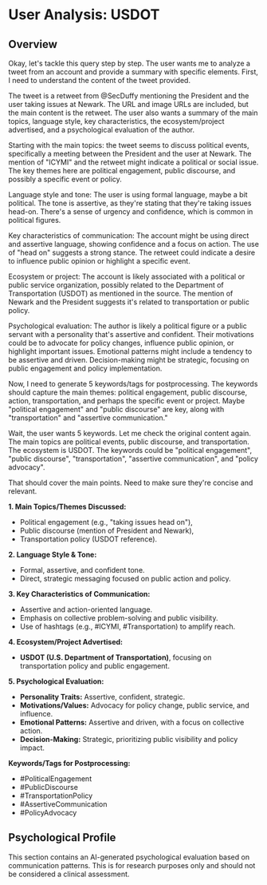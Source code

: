 # User Analysis: USDOT

## Overview

<think>
Okay, let's tackle this query step by step. The user wants me to analyze a tweet from an account and provide a summary with specific elements. First, I need to understand the content of the tweet provided.

The tweet is a retweet from @SecDuffy mentioning the President and the user taking issues at Newark. The URL and image URLs are included, but the main content is the retweet. The user also wants a summary of the main topics, language style, key characteristics, the ecosystem/project advertised, and a psychological evaluation of the author.

Starting with the main topics: the tweet seems to discuss political events, specifically a meeting between the President and the user at Newark. The mention of "ICYMI" and the retweet might indicate a political or social issue. The key themes here are political engagement, public discourse, and possibly a specific event or policy.

Language style and tone: The user is using formal language, maybe a bit political. The tone is assertive, as they're stating that they're taking issues head-on. There's a sense of urgency and confidence, which is common in political figures.

Key characteristics of communication: The account might be using direct and assertive language, showing confidence and a focus on action. The use of "head on" suggests a strong stance. The retweet could indicate a desire to influence public opinion or highlight a specific event.

Ecosystem or project: The account is likely associated with a political or public service organization, possibly related to the Department of Transportation (USDOT) as mentioned in the source. The mention of Newark and the President suggests it's related to transportation or public policy.

Psychological evaluation: The author is likely a political figure or a public servant with a personality that's assertive and confident. Their motivations could be to advocate for policy changes, influence public opinion, or highlight important issues. Emotional patterns might include a tendency to be assertive and driven. Decision-making might be strategic, focusing on public engagement and policy implementation.

Now, I need to generate 5 keywords/tags for postprocessing. The keywords should capture the main themes: political engagement, public discourse, action, transportation, and perhaps the specific event or project. Maybe "political engagement" and "public discourse" are key, along with "transportation" and "assertive communication."

Wait, the user wants 5 keywords. Let me check the original content again. The main topics are political events, public discourse, and transportation. The ecosystem is USDOT. The keywords could be "political engagement", "public discourse", "transportation", "assertive communication", and "policy advocacy".

That should cover the main points. Need to make sure they're concise and relevant.
</think>

**1. Main Topics/Themes Discussed:**  
- Political engagement (e.g., "taking issues head on"),  
- Public discourse (mention of President and Newark),  
- Transportation policy (USDOT reference).  

**2. Language Style & Tone:**  
- Formal, assertive, and confident tone.  
- Direct, strategic messaging focused on public action and policy.  

**3. Key Characteristics of Communication:**  
- Assertive and action-oriented language.  
- Emphasis on collective problem-solving and public visibility.  
- Use of hashtags (e.g., #ICYMI, #Transportation) to amplify reach.  

**4. Ecosystem/Project Advertised:**  
- **USDOT (U.S. Department of Transportation)**, focusing on transportation policy and public engagement.  

**5. Psychological Evaluation:**  
- **Personality Traits:** Assertive, confident, strategic.  
- **Motivations/Values:** Advocacy for policy change, public service, and influence.  
- **Emotional Patterns:** Assertive and driven, with a focus on collective action.  
- **Decision-Making:** Strategic, prioritizing public visibility and policy impact.  

**Keywords/Tags for Postprocessing:**  
- #PoliticalEngagement  
- #PublicDiscourse  
- #TransportationPolicy  
- #AssertiveCommunication  
- #PolicyAdvocacy

## Psychological Profile

This section contains an AI-generated psychological evaluation based on communication patterns. This is for research purposes only and should not be considered a clinical assessment.